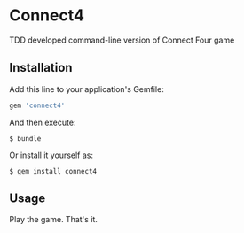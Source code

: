 # Connect4

TDD developed command-line version of Connect Four game

## Installation

Add this line to your application's Gemfile:

```ruby
gem 'connect4'
```

And then execute:

    $ bundle

Or install it yourself as:

    $ gem install connect4

## Usage

Play the game. That's it.
